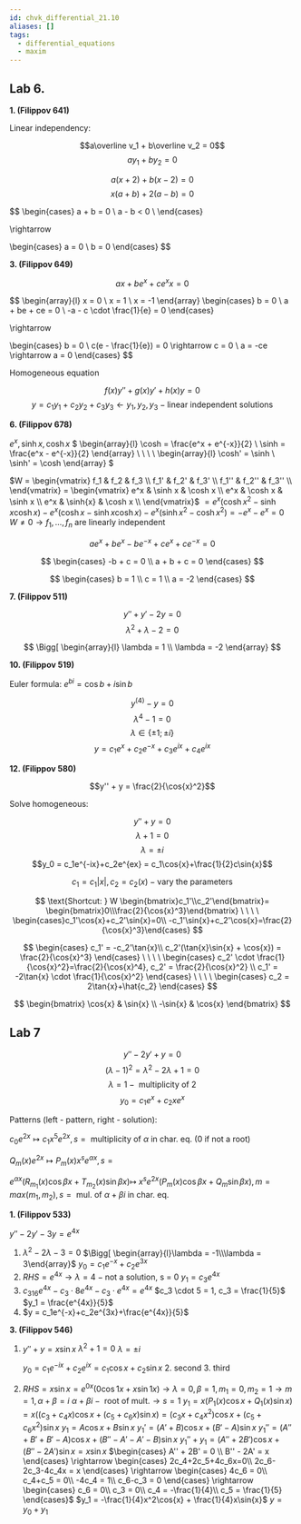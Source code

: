 ```yaml
---
id: chvk_differential_21.10
aliases: []
tags:
  - differential_equations
  - maxim
---
```


## Lab 6.

**1. (Filippov 641)**

Linear independency:

$$a\overline v_1 + b\overline v_2 = 0$$
$$ay_1 + by_2 = 0$$

$$a(x + 2) + b(x - 2) = 0$$
$$x(a + b) + 2(a - b) = 0$$

$$
\begin{cases}
a + b = 0 \\
a - b < 0 \\
\end{cases}

\rightarrow

\begin{cases}
a = 0 \\
b = 0
\end{cases}
$$

**3. (Filippov 649)**

$$ax + be^x + ce^xx = 0$$

$$
\begin{array}{l}
    x = 0 \\
    x = 1 \\
    x = -1
\end{array}
\begin{cases}
    b = 0 \\
    a + be + ce = 0 \\
-a - c \cdot \frac{1}{e} = 0
\end{cases}

\rightarrow

\begin{cases}
b = 0 \\
c(e - \frac{1}{e}) = 0 \rightarrow c = 0 \\
a = -ce \rightarrow a = 0
\end{cases}
$$

Homogeneous equation

$$f(x)y'' + g(x)y' + h(x)y = 0$$
$$y = c_1y_1 + c_2y_2 + c_3y_3 \leftarrow y_1,y_2,y_3 - \text{linear independent solutions}$$

**6. (Filippov 678)**

$e^x, \sinh{x}, \cosh{x}$
$
\begin{array}{l}
\cosh = \frac{e^x + e^{-x}}{2} \\
\sinh = \frac{e^x - e^{-x}}{2}
\end{array}
\ \ \ \ 
\begin{array}{l}
\cosh' = \sinh \\
\sinh' = \cosh
\end{array}
$

$W = \begin{vmatrix}
f_1 & f_2 & f_3 \\
f_1' & f_2' & f_3' \\
f_1'' & f_2'' & f_3'' \\
\end{vmatrix} = 
\begin{vmatrix}
e^x & \sinh x & \cosh x \\
e^x & \cosh x & \sinh x \\
e^x & \sinh{x} & \cosh x \\
\end{vmatrix}$
$= e^x(\cosh{x}^2 - \sinh{x}\cosh{x}) - e^x(\cosh{x}-\sinh{x}\cosh{x}) - e^x(\sinh{x}^2-\cosh{x}^2)  = -e^x - e^x = 0$
$W \neq 0 \rightarrow f_1, \dots, f_n \text{ are linearly independent}$

$$ae^x + be^x - be^{-x} + ce^x + ce^{-x} = 0$$

$$
\begin{cases}
-b + c = 0 \\
a + b + c = 0
\end{cases}
$$

$$
\begin{cases}
b = 1 \\
c = 1 \\
a = -2
\end{cases}
$$

**7. (Filippov 511)**

$$y'' + y' - 2y = 0$$
$$\lambda^2 + \lambda - 2 = 0$$

$$
\Bigg[
\begin{array}{l}
\lambda = 1 \\
\lambda = -2
\end{array}
$$

**10. (Filippov 519)**

Euler formula: $e^{bi} = \cos{b} + i\sin{b}$

$$y^{(4)} - y = 0$$
$$\lambda^4 - 1 = 0$$
$$\lambda \in \{\pm1; \pm i\}$$
$$y = c_1e^x+c_2e^{-x}+c_3e^{ix}+c_4e^{ix}$$

**12. (Filippov 580)**

$$y'' + y = \frac{2}{\cos{x}^2}$$

Solve homogeneous:

$$y'' + y = 0$$
$$\lambda + 1 = 0$$
$$\lambda = \pm i$$
$$y_0 = c_1e^{-ix}+c_2e^{ex} = c_1\cos{x}+\frac{1}{2}c\sin{x}$$

$$c_1=c_1|x|,c_2=c_2(x) - \text{vary the parameters}$$

$$
\text{Shortcut: } W
\begin{bmatrix}c_1'\\c_2'\end{bmatrix}=
\begin{bmatrix}0\\\frac{2}{\cos{x}^3}\end{bmatrix}
\ \ \ \
\begin{cases}c_1'\cos{x}+c_2'\sin{x}=0\\
-c_1'\sin{x}+c_2'\cos{x}=\frac{2}{\cos{x}^3}\end{cases}
$$

$$
\begin{cases}
c_1' = -c_2'\tan{x}\\
c_2'(\tan{x}\sin{x} + \cos{x}) = \frac{2}{\cos{x}^3}
\end{cases}
\ \ \ \
\begin{cases}
c_2' \cdot \frac{1}{\cos{x}^2}=\frac{2}{\cos{x}^4}, c_2' = \frac{2}{\cos{x}^2} \\
c_1' = -2\tan{x} \cdot \frac{1}{\cos{x}^2}
\end{cases}
\ \ \ \
\begin{cases}
c_2 = 2\tan{x}+\hat{c_2}
\end{cases}
$$

$$
\begin{bmatrix}
\cos{x} & \sin{x} \\
-\sin{x} & \cos{x}
\end{bmatrix}
$$

## Lab 7

$$y'' - 2y' + y = 0$$
$$(\lambda - 1)^2 = \lambda^2 - 2\lambda + 1 = 0$$
$$\lambda = 1 - \text{ multiplicity of 2}$$
$$y_0 = c_1e^x + c_2xe^x$$

Patterns (left - pattern, right - solution):

$c_0e^{2x} \mapsto c_1x^5e^{2x}, s = \text{ multiplicity of } \alpha \text{ in char. eq. (0 if not a root)}$

$Q_m(x)e^{2x} \mapsto P_m(x)x^se^{\alpha x}, s = \text{ }$

$e^{\alpha x}(R_{m_1}(x)\cos{\beta x}+T_{m_2}(x)\sin{\beta x}) \mapsto$
$x^se^{2x}(P_m(x)\cos{\beta x}+Q_m\sin{\beta x}),
m = max(m_1, m_2), s = \text{ mul. of } \alpha+\beta i \text{ in char. eq.}$

**1. (Filippov 533)**

$y'' - 2y' - 3y = e^{4x}$

1.  $\lambda^2 - 2\lambda - 3 = 0$
    $\Bigg[ \begin{array}{l}\lambda = -1\\\lambda = 3\end{array}$
    $y_0 = c_1e^{-x}+c_2e^{3x}$
2.  $RHS = e^{4x} \rightarrow \lambda = 4 - \text{not a solution, s = 0}$
    $y_1 = c_3e^{4x}$
3.  $c_316e^{4x} - c_3\cdot8e^{4x}-c_3\cdot e^{4x} = e^{4x}$
    $c_3 \cdot 5 = 1, c_3 = \frac{1}{5}$
    $y_1 = \frac{e^{4x}}{5}$
4.  $y = c_1e^{-x}+c_2e^{3x}+\frac{e^{4x}}{5}$

**3. (Filippov 546)**

1.  $y'' + y = x\sin{x}$
    $\lambda^2 + 1 = 0$
    $\lambda = \pm i$

    $y_0 = c_1e^{-ix}+c_2e^{ix} =c_1\cos{x}+c_2\sin{x}$ 2. second 3. third

2.  $RHS = x\sin{x} = e^{0x}(0\cos{1x}+x\sin{1x}) \rightarrow \lambda = 0, \beta = 1, m_1 = 0, m_2 = 1 \rightarrow m = 1,
   \alpha + \beta = i$
    $\alpha + \beta i - \text{ root of mult.} \rightarrow s = 1$
    $y_1 = x(P_1(x)\cos{x}+Q_1(x)\sin{x}) = x((c_3 + c_4x)\cos{x} + (c_5+c_6x)\sin{x}) =
(c_3x+c_4x^2)\cos{x}+(c_5+c_6x^2)\sin{x}$
    $y_1 = A\cos{x} + B\sin{x}$
    $y_1' = (A'+B)\cos{x}+(B'-A)\sin{x}$
    $y_1'' = (A'' + B' + B' -A)\cos{x} + (B'' - A' - A' - B)\sin{x}$
    $y_1'' + y_1 = (A'' + 2B')\cos{x} + (B'' - 2A')\sin{x} = x\sin{x}$
    $\begin{cases}
        A'' + 2B' = 0 \\
        B'' - 2A' = x 
    \end{cases}
    \rightarrow
    \begin{cases}
        2c_4+2c_5+4c_6x=0\\
        2c_6-2c_3-4c_4x = x
    \end{cases}
    \rightarrow
    \begin{cases}
        4c_6 = 0\\
        c_4+c_5 = 0\\
        -4c_4 = 1\\
        c_6-c_3 = 0
    \end{cases}
    \rightarrow
    \begin{cases}
        c_6 = 0\\
        c_3 = 0\\
        c_4 = -\frac{1}{4}\\
        c_5 = \frac{1}{5}
    \end{cases}$
    $y_1 = -\frac{1}{4}x^2\cos{x} + \frac{1}{4}x\sin{x}$
    $y = y_0 + y_1$
